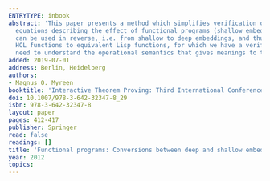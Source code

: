 ```yaml
---
ENTRYTYPE: inbook
abstract: 'This paper presents a method which simplifies verification of deeply embedded functional programs. We present a technique by which proof-certified
  equations describing the effect of functional programs (shallow embeddings) can be automatically extracted from their operational semantics. Our method
  can be used in reverse, i.e. from shallow to deep embeddings, and thus for implementing certifying code synthesis: we have implemented a tool which maps
  HOL functions to equivalent Lisp functions, for which we have a verified Lisp runtime. A key benefit, in both directions, is that the verifier does not
  need to understand the operational semantics that gives meanings to the deep embeddings.'
added: 2019-07-01
address: Berlin, Heidelberg
authors:
- Magnus O. Myreen
booktitle: 'Interactive Theorem Proving: Third International Conference, ITP 2012, Princeton, NJ, USA, August 13-15, 2012. Proceedings'
doi: 10.1007/978-3-642-32347-8_29
isbn: 978-3-642-32347-8
layout: paper
pages: 412-417
publisher: Springer
read: false
readings: []
title: 'Functional programs: Conversions between deep and shallow embeddings'
year: 2012
topics:
---
```

